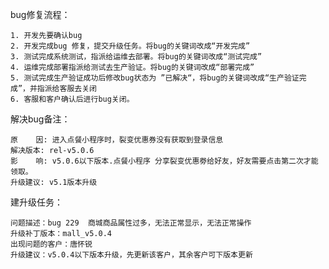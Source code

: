 bug修复流程：

    1. 开发先要确认bug 
    2. 开发完成bug 修复，提交升级任务。将bug的关键词改成“开发完成”
    3. 测试完成系统测试，指派给运维去部署。将bug的关键词改成“测试完成”
    4. 运维完成部署指派给测试去生产验证。将bug的关键词改成“部署完成”
    5. 测试完成生产验证成功后修改bug状态为 ”已解决“，将bug的关键词改成“生产验证完成”，并指派给客服去关闭
    6. 客服和客户确认后进行bug关闭。
    
解决bug备注：

    原    因: 进入点餐小程序时，裂变优惠券没有获取到登录信息
    解决版本: rel-v5.0.6
    影    响: v5.0.6以下版本.点餐小程序 分享裂变优惠劵给好友，好友需要点击第二次才能领取。
    升级建议: v5.1版本升级
    
建升级任务：

    问题描述：bug 229  商城商品属性过多，无法正常显示，无法正常操作
    升级补丁版本：mall_v5.0.4
    出现问题的客户：唐怀锐
    升级建议：v5.0.4以下版本升级，先更新该客户，其余客户可下版本更新
    
    
    
    
